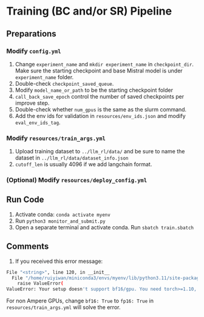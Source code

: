 # Training (BC and/or SR) Pipeline
## Preparations
### Modify `config.yml`
1. Change `experiment_name` and `mkdir experiment_name` in `checkpoint_dir`. Make sure the starting checkpoint and base Mistral model is under `experiment_name` folder.
2. Double-check `checkpoint_saved_queue`.
3. Modify `model_name_or_path` to be the starting checkpoint folder
4. `call_back_save_epoch` control the number of saved checkpoints per improve step.
5. Double-check whether `num_gpus` is the same as the slurm command.
6. Add the env ids for validation in `resources/env_ids.json` and modify `eval_env_ids_tag`.

### Modify `resources/train_args.yml`
1. Upload training dataset to `../llm_rl/data/` and be sure to name the dataset in `../llm_rl/data/dataset_info.json`
2. `cutoff_len` is usually 4096 if we add langchain format.

### (Optional) Modify `resources/deploy_config.yml`

## Run Code
1. Activate conda: `conda activate myenv`
2. Run `python3 monitor_and_submit.py`
2. Open a separate terminal and activate conda. Run `sbatch train.sbatch`


## Comments
1. If you received this error message:
```bash
File "<string>", line 120, in __init__
  File "/home/ruiyiwan/miniconda3/envs/myenv/lib/python3.11/site-packages/transformers/training_args.py", line 1376, in __post_init__
    raise ValueError(
ValueError: Your setup doesn't support bf16/gpu. You need torch>=1.10, using Ampere GPU with cuda>=11.0
```
For non Ampere GPUs, change `bf16: True` to `fp16: True` in `resources/train_args.yml` will solve the error.
